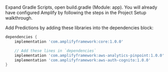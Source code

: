 Expand Gradle Scripts, open build.gradle (Module: app). You will already have configured Amplify by following the steps in the Project Setup walkthrough.

Add Predictions by adding these libraries into the dependencies block:
```groovy
dependencies {
    implementation 'com.amplifyframework:core:1.0.0'

    // Add these lines in `dependencies`
    implementation 'com.amplifyframework:aws-analytics-pinpoint:1.0.0'
    implementation 'com.amplifyframework:aws-auth-cognito:1.0.0'
}
```